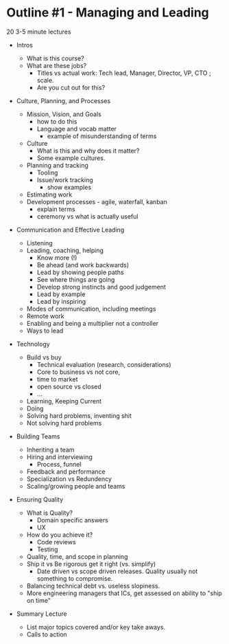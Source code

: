 # Outline #1 - Managing and Leading 

20 3-5 minute lectures

- Intros
    - What is this course?
    - What are these jobs? 
        - Titles vs actual work: Tech lead, Manager, Director, VP, CTO ; scale.
        - Are you cut out for this?

- Culture, Planning, and Processes
    - Mission, Vision, and Goals
        - how to do this
        - Language and vocab matter 
            - example of misunderstanding of terms
    - Culture 
        - What is this and why does it matter?
        - Some example cultures.
    - Planning and tracking
        - Tooling
        - Issue/work tracking
            - show examples
    - Estimating work
    - Development processes - agile, waterfall, kanban
        - explain terms
        - ceremony vs what is actually useful

- Communication and Effective Leading
    - Listening
    - Leading, coaching, helping
	    - Know more (!)
	    - Be ahead (and work backwards)
	    - Lead by showing people paths
	    - See where things are going
	    - Develop strong instincts and good judgement
	    - Lead by example
	    - Lead by inspiring
    - Modes of communication, including meetings
    - Remote work
    - Enabling and being a multiplier not a controller
    - Ways to lead
	
- Technology
	- Build vs buy 
		- Technical evaluation (research, considerations)
		- Core to business vs not core, 
		- time to market 
		- open source vs closed
		- ...
    - Learning, Keeping Current
    - Doing
    - Solving hard problems, inventing shit
    - Not solving hard problems

- Building Teams
    - Inheriting a team
    - Hiring and interviewing
        - Process, funnel
    - Feedback and performance
    - Specialization vs Redundency
    - Scaling/growing people and teams
    
- Ensuring Quality 
    - What is Quality?
        - Domain specific answers
        - UX
    - How do you achieve it?
        - Code reviews
        - Testing
    - Quality, time, and scope in planning 
    - Ship it vs Be rigorous get it right (vs. simplify)
	    - Date driven vs scope driven releases.  Quality usually not something to compromise.
    - Balancing technical debt vs. useless slopiness. 
    - More engineering managers that ICs, get assessed on ability to "ship on time"

- Summary Lecture
    - List major topics covered and/or key take aways.
    - Calls to action
